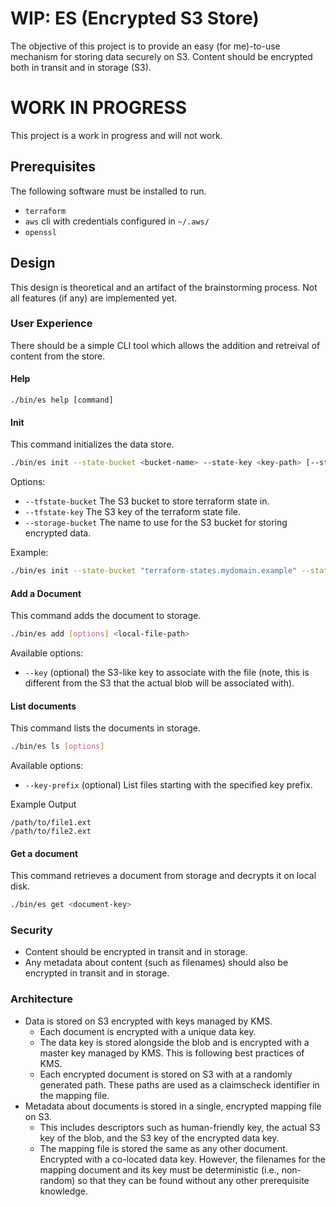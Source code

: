 # WIP: ES (Encrypted S3 Store)

The objective of this project is to provide an easy (for me)-to-use mechanism for
storing data securely on S3. Content should be encrypted both in transit and in
storage (S3).

# WORK IN PROGRESS

This project is a work in progress and will not work.

## Prerequisites

The following software must be installed to run.

* `terraform`
* `aws` cli with credentials configured in `~/.aws/`
* `openssl`

## Design

This design is theoretical and an artifact of the brainstorming process. Not all
features (if any) are implemented yet.

### User Experience

There should be a simple CLI tool which allows the addition and retreival of content
from the store.

#### Help

```
./bin/es help [command]
```

#### Init

This command initializes the data store.

```sh
./bin/es init --state-bucket <bucket-name> --state-key <key-path> [--state-region <region>] --storage-bucket <bucket-name> [--storage-region <region>]
```

Options:
* `--tfstate-bucket` The S3 bucket to store terraform state in.
* `--tfstate-key` The S3 key of the terraform state file.
* `--storage-bucket` The name to use for the S3 bucket for storing encrypted data.

Example:

```sh
./bin/es init --state-bucket "terraform-states.mydomain.example" --state-key "states/es.terraform.tfstate" --storage-bucket "encrypted-store.mydomain.example"
```

#### Add a Document

This command adds the document to storage.

```sh
./bin/es add [options] <local-file-path>
```

Available options:
* `--key` (optional) the S3-like key to associate with the file (note, this is different from the S3 that the actual blob will be associated with).

#### List documents

This command lists the documents in storage.

```sh
./bin/es ls [options]
```

Available options:
* `--key-prefix` (optional) List files starting with the specified key prefix.

Example Output

```
/path/to/file1.ext
/path/to/file2.ext
```

#### Get a document

This command retrieves a document from storage and decrypts it on local disk.

```sh
./bin/es get <document-key>
```

### Security

* Content should be encrypted in transit and in storage.
* Any metadata about content (such as filenames) should also be encrypted in
  transit and in storage.

### Architecture

* Data is stored on S3 encrypted with keys managed by KMS.
   * Each document is encrypted with a unique data key.
   * The data key is stored alongside the blob and is encrypted with a master key
     managed by KMS. This is following best practices of KMS.
   * Each encrypted document is stored on S3 with at a randomly generated path.
     These paths are used as a claimscheck identifier in the mapping file.
* Metadata about documents is stored in a single, encrypted mapping file on S3.
   * This includes descriptors such as human-friendly key, the actual S3 key of the
     blob, and the S3 key of the encrypted data key.
   * The mapping file is stored the same as any other document. Encrypted with a
     co-located data key. However, the filenames for the mapping document and its key
     must be deterministic (i.e., non-random) so that they can be found without any
     other prerequisite knowledge.
